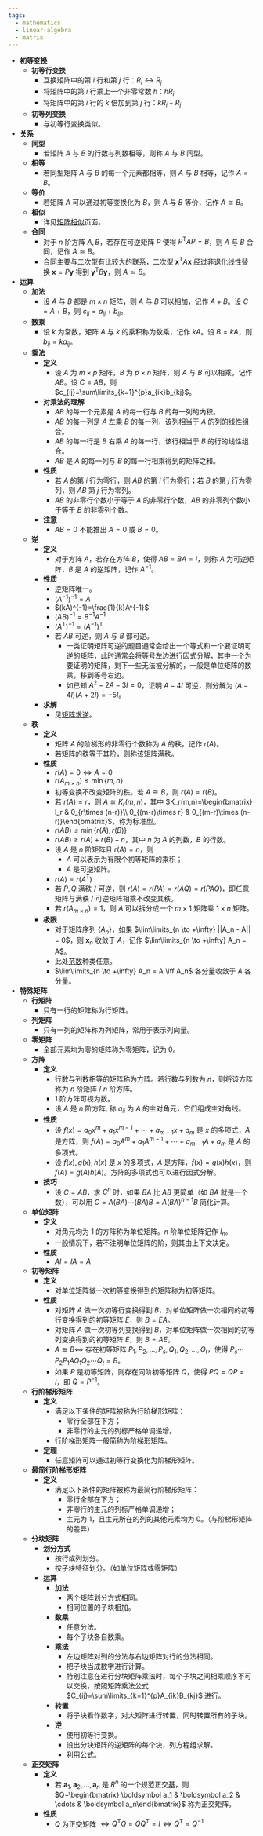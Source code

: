 ```yaml
---
tags:
  - mathematics
  - linear-algebra
  - matrix
---
```

- **初等变换**
	- **初等行变换** <span id="kso3bg"></span>
		- 互换矩阵中的第 $i$ 行和第 $j$ 行：$R_i \leftrightarrow R_j$
		- 将矩阵中的第 $i$ 行乘上一个非零常数 $h$：$hR_i$
		- 将矩阵中的第 $i$ 行的 $k$ 倍加到第 $j$ 行：$kR_i+R_j$
	- **初等列变换**
		- 与初等行变换类似。
- **关系**
	- **同型**
		- 若矩阵 $A$ 与 $B$ 的行数与列数相等，则称 $A$ 与 $B$ 同型。
	- **相等**
		- 若同型矩阵 $A$ 与 $B$ 的每一个元素都相等，则 $A$ 与 $B$ 相等，记作 $A=B$。
	- **等价**
		- 若矩阵 $A$ 可以通过初等变换化为 $B$，则 $A$ 与 $B$ 等价，记作 $A\cong B$。
	- **相似**
		- 详见[矩阵相似](/pages/mathematics/linear-algrbra/similar-matrix.md)页面。
	- **合同** <span id="rkhrjq"></span>
		- 对于 $n$ 阶方阵 $A,B$，若存在可逆矩阵 $P$ 使得 $P^{\mathrm T}AP=B$，则 $A$ 与 $B$ 合同，记作 $A\simeq B$。
		- 合同主要与[二次型](/pages/mathematics/linear-algrbra/quadratic-form.md)有比较大的联系，二次型 $\boldsymbol x^{\mathrm T}A\boldsymbol x$ 经过非退化线性替换 $\boldsymbol x=P\boldsymbol y$ 得到 $\boldsymbol y^{\mathrm T}B\boldsymbol y$，则 $A\simeq B$。
- **运算**
	- **加法**
		- 设 $A$ 与 $B$ 都是 $m\times n$ 矩阵，则 $A$ 与 $B$ 可以相加，记作 $A+B$。设 $C=A+B$，则 $c_{ij}=a_{ij}+b_{ij}$。
	- **数乘**
		- 设 $k$ 为常数，矩阵 $A$ 与 $k$ 的乘积称为数乘，记作 $kA$。设 $B=kA$，则 $b_{ij}=ka_{ij}$。
	- **乘法**
		- **定义**
			- 设 $A$ 为 $m\times p$ 矩阵，$B$ 为 $p\times n$ 矩阵，则 $A$ 与 $B$ 可以相乘，记作 $AB$。设 $C=AB$，则 $c_{ij}=\sum\limits_{k=1}^{p}a_{ik}b_{kj}$。
		- **对乘法的理解**
			- $AB$ 的每一个元素是 $A$ 的每一行与 $B$ 的每一列的内积。
			- $AB$ 的每一列是 $A$ 左乘 $B$ 的每一列，该列相当于 $A$ 的列的线性组合。
			- $AB$ 的每一行是 $B$ 右乘 $A$ 的每一行，该行相当于 $B$ 的行的线性组合。
			- $AB$ 是 $A$ 的每一列与 $B$ 的每一行相乘得到的矩阵之和。
		- **性质**
			- 若 $A$ 的第 $i$ 行为零行，则 $AB$ 的第 $i$ 行为零行；若 $B$ 的第 $j$ 行为零列，则 $AB$ 第 $j$ 行为零列。
			- $AB$ 的非零行个数小于等于 $A$ 的非零行个数，$AB$ 的非零列个数小于等于 $B$ 的非零列个数。
		- **注意**
			- $AB=0$ 不能推出 $A=0$ 或 $B=0$。
	- **逆**
		- **定义**
			- 对于方阵 $A$，若存在方阵 $B$，使得 $AB=BA=I$，则称 $A$ 为可逆矩阵，$B$ 是 $A$ 的逆矩阵，记作 $A^{-1}$。
		- **性质**
			- 逆矩阵唯一。
			- $(A^{-1})^{-1}=A$
			- $(kA)^{-1}=\frac{1}{k}A^{-1}$
			- $(AB)^{-1}=B^{-1}A^{-1}$
			- $(A^{\mathrm T})^{-1}=(A^{-1})^{\mathrm T}$
			- 若 $AB$ 可逆，则 $A$ 与 $B$ 都可逆。
				- 一类证明矩阵可逆的题目通常会给出一个等式和一个要证明可逆的矩阵，此时通常会将等号左边进行因式分解，其中一个为要证明的矩阵，剩下一些无法被分解的，一般是单位矩阵的数乘，移到等号右边。
				- 如已知 $A^2-2A-3I=0$，证明 $A-4I$ 可逆，则分解为 $(A-4I)(A+2I)=-5I$。
		- **求解**
			- 见[矩阵求逆](/pages/mathematics/linear-algrbra/matrix-inverse.md)。
	- **秩**
		- **定义**
			- 矩阵 $A$ 的阶梯形的非零行个数称为 $A$ 的秩，记作 $r(A)$。
			- 若矩阵的秩等于其阶，则称该矩阵满秩。
		- **性质**
			- $r(A)=0 \iff A=0$
			- $r(A_{m\times n})\le \min\{m,n\}$
			- 初等变换不改变矩阵的秩。若 $A \cong B$，则 $r(A)=r(B)$。
			- 若 $r(A) = r$，则 $A\cong K_r(m,n)$，其中 $K_r(m,n)=\begin{bmatrix} I_r & 0_{r\times (n-r)}\\ 0_{(m-r)\times r} & 0_{(m-r)\times (n-r)}\end{bmatrix}$，称为标准型。
			- $r(AB)\le \min\left\{r(A),r(B)\right\}$
			- $r(AB)\ge r(A)+r(B)-n$，其中 $n$ 为 $A$ 的列数，$B$ 的行数。
			- 设 $A$ 是 $n$ 阶矩阵且 $r(A)=n$，则
				- $A$ 可以表示为有限个初等矩阵的乘积；
				- $A$  是可逆矩阵。
			- $r(A)=r(A^{\mathrm T})$
			- 若 $P,Q$ 满秩 / 可逆，则 $r(A)=r(PA)=r(AQ)=r(PAQ)$，即任意矩阵与满秩 / 可逆矩阵相乘不改变其秩。
			- 若 $r(A_{m\times n})=1$，则 $A$ 可以拆分成一个 $m\times 1$ 矩阵乘 $1\times n$ 矩阵。
		- **极限**
			- 对于矩阵序列 $\{A_n\}$，如果 $\lim\limits_{n \to +\infty} ||A_n - A|| = 0$，则 $\boldsymbol x_n$ 收敛于 $A$，记作 $\lim\limits_{n \to +\infty} A_n = A$。
			- 此处[范数](/pages/mathematics/linear-algrbra/norm.md)种类任意。
			- $\lim\limits_{n \to +\infty} A_n = A \iff A_n$ 各分量收敛于 $A$ 各分量。
- **特殊矩阵**
	- **行矩阵**
		- 只有一行的矩阵称为行矩阵。
	- **列矩阵**
		- 只有一列的矩阵称为列矩阵，常用于表示列向量。
	- **零矩阵**
		- 全部元素均为零的矩阵称为零矩阵，记为 $0$。
	- **方阵** <span id="xtm5r3"></span>
		- **定义**
			- 行数与列数相等的矩阵称为方阵。若行数与列数为 $n$，则将该方阵称为 $n$ 阶矩阵 / $n$ 阶方阵。
			- $1$ 阶方阵可视为数。
			- 设 $A$ 是 $n$ 阶方阵, 称 $a_{ii}$ 为 $A$ 的主对角元，它们组成主对角线。
		- **性质**
			- 设 $f(x)=a_0x^m+a_1x^{m-1}+\cdots+a_{m-1}x+a_m$ 是 $x$ 的多项式，$A$ 是方阵，则 $f(A)=a_0A^m+a_1A^{m-1}+\cdots+a_{m-1}A+a_m$ 是 $A$ 的多项式。
			- 设 $f(x),g(x),h(x)$ 是 $x$ 的多项式，$A$ 是方阵，$f(x)=g(x)h(x)$，则 $f(A)=g(A)h(A)$。方阵的多项式也可以进行因式分解。
		- **技巧**
			- 设 $C=AB$，求 $C^n$ 时，如果 $BA$ 比 $AB$ 更简单（如 $BA$ 就是一个数），可以用 $C=A(BA)\cdots (BA)B=A(BA)^{n-1}B$ 简化计算。
	- **单位矩阵**
		- **定义**
			- 对角元均为 $1$ 的方阵称为单位矩阵。$n$ 阶单位矩阵记作 $I_n$。
			- 一般情况下，若不注明单位矩阵的阶，则其由上下文决定。
		- **性质**
			- $AI=IA=A$
	- **初等矩阵**
		- **定义**
			- 对单位矩阵做一次初等变换得到的矩阵称为初等矩阵。
		- **性质**
			- 对矩阵 $A$ 做一次初等行变换得到 $B$，对单位矩阵做一次相同的初等行变换得到的初等矩阵 $E$，则 $B=EA$。
			- 对矩阵 $A$ 做一次初等列变换得到 $B$，对单位矩阵做一次相同的初等列变换得到的初等矩阵 $E$，则 $B=AE$。
			- $A\cong B\iff$ 存在初等矩阵 $P_1,P_2,\dots,P_s,Q_1,Q_2,\dots,Q_t$，使得 $P_s\cdots P_2P_1AQ_1Q_2\cdots Q_t=B$。
			- 如果 $P$ 是初等矩阵，则存在同阶初等矩阵 $Q$，使得 $PQ=QP=I$，即 $Q=P^{-1}$。
	- **行阶梯形矩阵** <span id="tsmjx5"></span>
		- **定义**
			- 满足以下条件的矩阵被称为行阶梯形矩阵：
				- 零行全部在下方；
				- 非零行的主元的列标严格单调递增。
			- 行阶梯形矩阵一般简称为阶梯形矩阵。
		- **定理**
			- 任意矩阵可以通过初等行变换化为阶梯形矩阵。
	- **最简行阶梯形矩阵**
		- **定义**
			- 满足以下条件的矩阵被称为最简行阶梯形矩阵：
				- 零行全部在下方；
				- 非零行的主元的列标严格单调递增；
				- 主元为 $1$，且主元所在的列的其他元素均为 $0$。（与阶梯形矩阵的差异）
	- **分块矩阵**
		- **划分方式**
			- 按行或列划分。
			- 按子块特征划分。（如单位矩阵或零矩阵）
		- **运算**
			- **加法**
				- 两个矩阵划分方式相同。
				- 相同位置的子块相加。
			- **数乘**
				- 任意分法。
				- 每个子块各自数乘。
			- **乘法**
				- 左边矩阵对列的分法与右边矩阵对行的分法相同。
				- 把子块当成数字进行计算。
				- 特别注意在进行分块矩阵乘法时，每个子块之间相乘顺序不可以交换，按照矩阵乘法公式 $C_{ij}=\sum\limits_{k=1}^{p}A_{ik}B_{kj}$ 进行。
			- **转置**
				- 将子块看作数字，对大矩阵进行转置，同时转置所有的子块。
			- **逆**
				- 使用初等行变换。
				- 设出分块矩阵的逆矩阵的每个块，列方程组求解。
				- 利用[公式](矩阵求逆#^7v68w4)。
	- **正交矩阵**
		- **定义**
			- 若 $\boldsymbol a_1,\boldsymbol a_2,\dots,\boldsymbol a_n$ 是 $R^n$ 的一个规范正交[基](向量空间#^sohrgj)，则 $Q=\begin{bmatrix} \boldsymbol a_1 & \boldsymbol a_2 & \cdots & \boldsymbol a_n\end{bmatrix}$ 称为正交矩阵。
		- **性质**
			- $Q$ 为正交矩阵 $\iff Q^{\mathrm T}Q=QQ^{\mathrm T}=I\iff Q^{\mathrm T}=Q^{-1}$
